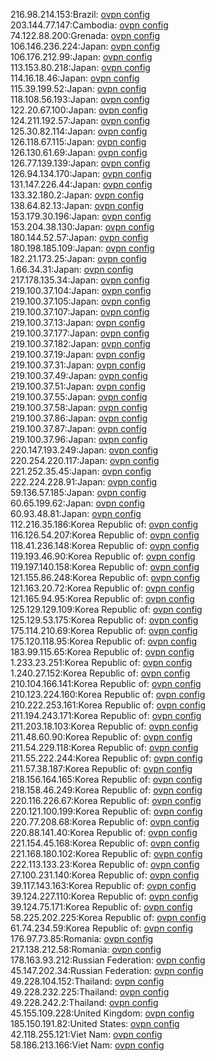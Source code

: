 216.98.214.153:Brazil: [ovpn config](vpn/216_98_214_153.ovpn)  
203.144.77.147:Cambodia: [ovpn config](vpn/203_144_77_147.ovpn)  
74.122.88.200:Grenada: [ovpn config](vpn/74_122_88_200.ovpn)  
106.146.236.224:Japan: [ovpn config](vpn/106_146_236_224.ovpn)  
106.176.212.99:Japan: [ovpn config](vpn/106_176_212_99.ovpn)  
113.153.80.218:Japan: [ovpn config](vpn/113_153_80_218.ovpn)  
114.16.18.46:Japan: [ovpn config](vpn/114_16_18_46.ovpn)  
115.39.199.52:Japan: [ovpn config](vpn/115_39_199_52.ovpn)  
118.108.56.193:Japan: [ovpn config](vpn/118_108_56_193.ovpn)  
122.20.67.100:Japan: [ovpn config](vpn/122_20_67_100.ovpn)  
124.211.192.57:Japan: [ovpn config](vpn/124_211_192_57.ovpn)  
125.30.82.114:Japan: [ovpn config](vpn/125_30_82_114.ovpn)  
126.118.67.115:Japan: [ovpn config](vpn/126_118_67_115.ovpn)  
126.130.61.69:Japan: [ovpn config](vpn/126_130_61_69.ovpn)  
126.77.139.139:Japan: [ovpn config](vpn/126_77_139_139.ovpn)  
126.94.134.170:Japan: [ovpn config](vpn/126_94_134_170.ovpn)  
131.147.226.44:Japan: [ovpn config](vpn/131_147_226_44.ovpn)  
133.32.180.2:Japan: [ovpn config](vpn/133_32_180_2.ovpn)  
138.64.82.13:Japan: [ovpn config](vpn/138_64_82_13.ovpn)  
153.179.30.196:Japan: [ovpn config](vpn/153_179_30_196.ovpn)  
153.204.38.130:Japan: [ovpn config](vpn/153_204_38_130.ovpn)  
180.144.52.57:Japan: [ovpn config](vpn/180_144_52_57.ovpn)  
180.198.185.109:Japan: [ovpn config](vpn/180_198_185_109.ovpn)  
182.21.173.25:Japan: [ovpn config](vpn/182_21_173_25.ovpn)  
1.66.34.31:Japan: [ovpn config](vpn/1_66_34_31.ovpn)  
217.178.135.34:Japan: [ovpn config](vpn/217_178_135_34.ovpn)  
219.100.37.104:Japan: [ovpn config](vpn/219_100_37_104.ovpn)  
219.100.37.105:Japan: [ovpn config](vpn/219_100_37_105.ovpn)  
219.100.37.107:Japan: [ovpn config](vpn/219_100_37_107.ovpn)  
219.100.37.13:Japan: [ovpn config](vpn/219_100_37_13.ovpn)  
219.100.37.177:Japan: [ovpn config](vpn/219_100_37_177.ovpn)  
219.100.37.182:Japan: [ovpn config](vpn/219_100_37_182.ovpn)  
219.100.37.19:Japan: [ovpn config](vpn/219_100_37_19.ovpn)  
219.100.37.31:Japan: [ovpn config](vpn/219_100_37_31.ovpn)  
219.100.37.49:Japan: [ovpn config](vpn/219_100_37_49.ovpn)  
219.100.37.51:Japan: [ovpn config](vpn/219_100_37_51.ovpn)  
219.100.37.55:Japan: [ovpn config](vpn/219_100_37_55.ovpn)  
219.100.37.58:Japan: [ovpn config](vpn/219_100_37_58.ovpn)  
219.100.37.86:Japan: [ovpn config](vpn/219_100_37_86.ovpn)  
219.100.37.87:Japan: [ovpn config](vpn/219_100_37_87.ovpn)  
219.100.37.96:Japan: [ovpn config](vpn/219_100_37_96.ovpn)  
220.147.193.249:Japan: [ovpn config](vpn/220_147_193_249.ovpn)  
220.254.220.117:Japan: [ovpn config](vpn/220_254_220_117.ovpn)  
221.252.35.45:Japan: [ovpn config](vpn/221_252_35_45.ovpn)  
222.224.228.91:Japan: [ovpn config](vpn/222_224_228_91.ovpn)  
59.136.57.185:Japan: [ovpn config](vpn/59_136_57_185.ovpn)  
60.65.199.62:Japan: [ovpn config](vpn/60_65_199_62.ovpn)  
60.93.48.81:Japan: [ovpn config](vpn/60_93_48_81.ovpn)  
112.216.35.186:Korea Republic of: [ovpn config](vpn/112_216_35_186.ovpn)  
116.126.54.207:Korea Republic of: [ovpn config](vpn/116_126_54_207.ovpn)  
118.41.236.148:Korea Republic of: [ovpn config](vpn/118_41_236_148.ovpn)  
119.193.46.90:Korea Republic of: [ovpn config](vpn/119_193_46_90.ovpn)  
119.197.140.158:Korea Republic of: [ovpn config](vpn/119_197_140_158.ovpn)  
121.155.86.248:Korea Republic of: [ovpn config](vpn/121_155_86_248.ovpn)  
121.163.20.72:Korea Republic of: [ovpn config](vpn/121_163_20_72.ovpn)  
121.165.94.95:Korea Republic of: [ovpn config](vpn/121_165_94_95.ovpn)  
125.129.129.109:Korea Republic of: [ovpn config](vpn/125_129_129_109.ovpn)  
125.129.53.175:Korea Republic of: [ovpn config](vpn/125_129_53_175.ovpn)  
175.114.210.69:Korea Republic of: [ovpn config](vpn/175_114_210_69.ovpn)  
175.120.118.95:Korea Republic of: [ovpn config](vpn/175_120_118_95.ovpn)  
183.99.115.65:Korea Republic of: [ovpn config](vpn/183_99_115_65.ovpn)  
1.233.23.251:Korea Republic of: [ovpn config](vpn/1_233_23_251.ovpn)  
1.240.27.152:Korea Republic of: [ovpn config](vpn/1_240_27_152.ovpn)  
210.104.166.141:Korea Republic of: [ovpn config](vpn/210_104_166_141.ovpn)  
210.123.224.160:Korea Republic of: [ovpn config](vpn/210_123_224_160.ovpn)  
210.222.253.161:Korea Republic of: [ovpn config](vpn/210_222_253_161.ovpn)  
211.194.243.171:Korea Republic of: [ovpn config](vpn/211_194_243_171.ovpn)  
211.203.18.103:Korea Republic of: [ovpn config](vpn/211_203_18_103.ovpn)  
211.48.60.90:Korea Republic of: [ovpn config](vpn/211_48_60_90.ovpn)  
211.54.229.118:Korea Republic of: [ovpn config](vpn/211_54_229_118.ovpn)  
211.55.222.244:Korea Republic of: [ovpn config](vpn/211_55_222_244.ovpn)  
211.57.38.187:Korea Republic of: [ovpn config](vpn/211_57_38_187.ovpn)  
218.156.164.165:Korea Republic of: [ovpn config](vpn/218_156_164_165.ovpn)  
218.158.46.249:Korea Republic of: [ovpn config](vpn/218_158_46_249.ovpn)  
220.116.226.67:Korea Republic of: [ovpn config](vpn/220_116_226_67.ovpn)  
220.121.100.199:Korea Republic of: [ovpn config](vpn/220_121_100_199.ovpn)  
220.77.208.68:Korea Republic of: [ovpn config](vpn/220_77_208_68.ovpn)  
220.88.141.40:Korea Republic of: [ovpn config](vpn/220_88_141_40.ovpn)  
221.154.45.168:Korea Republic of: [ovpn config](vpn/221_154_45_168.ovpn)  
221.168.180.102:Korea Republic of: [ovpn config](vpn/221_168_180_102.ovpn)  
222.113.133.23:Korea Republic of: [ovpn config](vpn/222_113_133_23.ovpn)  
27.100.231.140:Korea Republic of: [ovpn config](vpn/27_100_231_140.ovpn)  
39.117.143.163:Korea Republic of: [ovpn config](vpn/39_117_143_163.ovpn)  
39.124.227.110:Korea Republic of: [ovpn config](vpn/39_124_227_110.ovpn)  
39.124.75.171:Korea Republic of: [ovpn config](vpn/39_124_75_171.ovpn)  
58.225.202.225:Korea Republic of: [ovpn config](vpn/58_225_202_225.ovpn)  
61.74.234.59:Korea Republic of: [ovpn config](vpn/61_74_234_59.ovpn)  
176.97.73.85:Romania: [ovpn config](vpn/176_97_73_85.ovpn)  
217.138.212.58:Romania: [ovpn config](vpn/217_138_212_58.ovpn)  
178.163.93.212:Russian Federation: [ovpn config](vpn/178_163_93_212.ovpn)  
45.147.202.34:Russian Federation: [ovpn config](vpn/45_147_202_34.ovpn)  
49.228.104.152:Thailand: [ovpn config](vpn/49_228_104_152.ovpn)  
49.228.232.225:Thailand: [ovpn config](vpn/49_228_232_225.ovpn)  
49.228.242.2:Thailand: [ovpn config](vpn/49_228_242_2.ovpn)  
45.155.109.228:United Kingdom: [ovpn config](vpn/45_155_109_228.ovpn)  
185.150.191.82:United States: [ovpn config](vpn/185_150_191_82.ovpn)  
42.118.255.121:Viet Nam: [ovpn config](vpn/42_118_255_121.ovpn)  
58.186.213.166:Viet Nam: [ovpn config](vpn/58_186_213_166.ovpn)  

